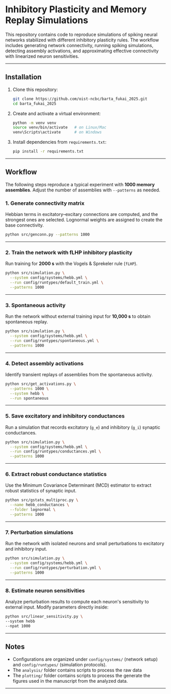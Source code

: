# Inhibitory Plasticity and Memory Replay Simulations

This repository contains code to reproduce simulations of spiking neural networks stabilized with different inhibitory plasticity rules.
The workflow includes generating network connectivity, running spiking simulations, detecting assembly activations, and approximating effective connectivity with linearized neuron sensitivities.

---

## Installation

1. Clone this repository:

   ```bash
   git clone https://github.com/oist-ncbc/barta_fukai_2025.git
   cd barta_fukai_2025
   ```

2. Create and activate a virtual environment:

   ```bash
   python -m venv venv
   source venv/bin/activate   # on Linux/Mac
   venv\Scripts\activate      # on Windows
   ```

3. Install dependencies from `requirements.txt`:

   ```bash
   pip install -r requirements.txt
   ```

---

## Workflow

The following steps reproduce a typical experiment with **1000 memory assemblies**.
Adjust the number of assemblies with `--patterns` as needed.

### 1. Generate connectivity matrix

Hebbian terms in excitatory–excitary connections are computed, and the strongest ones are selected. Lognormal weights are assigned to create the base connectivity.

```bash
python src/genconn.py --patterns 1000
```

---

### 2. Train the network with fLHP inhibitory plasticity

Run training for **2000 s** with the Vogels & Sprekeler rule (`fLHP`).

```bash
python src/simulation.py \
  --system config/systems/hebb.yml \
  --run config/runtypes/default_train.yml \
  --patterns 1000
```

---

### 3. Spontaneous activity

Run the network without external training input for **10,000 s** to obtain spontaneous replay.

```bash
python src/simulation.py \
  --system config/systems/hebb.yml \
  --run config/runtypes/spontaneous.yml \
  --patterns 1000
```

---

### 4. Detect assembly activations

Identify transient replays of assemblies from the spontaneous activity.

```bash
python src/get_activations.py \
  --patterns 1000 \
  --system hebb \
  --run spontaneous
```

---

### 5. Save excitatory and inhibitory conductances

Run a simulation that records excitatory (`g_e`) and inhibitory (`g_i`) synaptic conductances.

```bash
python src/simulation.py \
  --system config/systems/hebb.yml \
  --run config/runtypes/conductances.yml \
  --patterns 1000
```

---

### 6. Extract robust conductance statistics

Use the Minimum Covariance Determinant (MCD) estimator to extract robust statistics of synaptic input.

```bash
python src/gstats_multiproc.py \
  --name hebb_conductances \
  --folder lognormal \
  --patterns 1000
```

---

### 7. Perturbation simulations

Run the network with isolated neurons and small perturbations to excitatory and inhibitory input.

```bash
python src/simulation.py \
  --system config/systems/hebb.yml \
  --run config/runtypes/perturbation.yml \
  --patterns 1000
```

---

### 8. Estimate neuron sensitivities

Analyze perturbation results to compute each neuron's sensitivity to external input.
Modify parameters directly inside:

```bash
python src/linear_sensitivity.py \
--system hebb
--npat 1000
```

---

## Notes

* Configurations are organized under `config/systems/` (network setup) and `config/runtypes/` (simulation protocols).
* The `analysis/` folder contains scripts to process the raw data
* The `plotting/` folder contains scripts to process the generate the figures used in the manuscript from the analyzed data.

---
